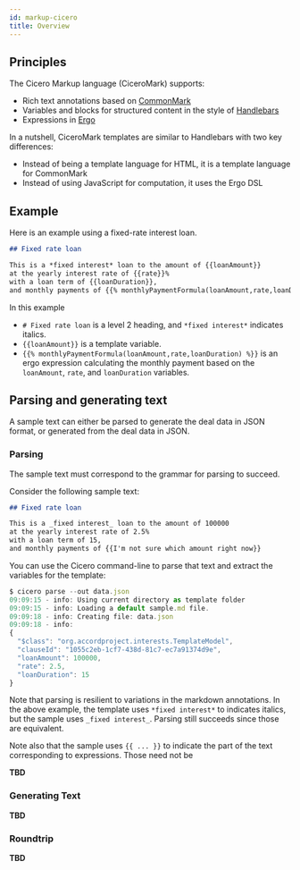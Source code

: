 ```yaml
---
id: markup-cicero
title: Overview
---
```


## Principles

The Cicero Markup language (CiceroMark) supports:
- Rich text annotations based on [CommonMark](https://commonmark.org)
- Variables and blocks for structured content in the style of [Handlebars](https://handlebarsjs.com)
- Expressions in [Ergo](https://docs.accordproject.org/docs/logic-ergo.html)

In a nutshell, CiceroMark templates are similar to Handlebars with two key differences:
- Instead of being a template language for HTML, it is a template language for CommonMark
- Instead of using JavaScript for computation, it uses the Ergo DSL

## Example

Here is an example using a fixed-rate interest loan.

```md
## Fixed rate loan

This is a *fixed interest* loan to the amount of {{loanAmount}}
at the yearly interest rate of {{rate}}%
with a loan term of {{loanDuration}},
and monthly payments of {{% monthlyPaymentFormula(loanAmount,rate,loanDuration) %}}
```

In this example
- `# Fixed rate loan` is a level 2 heading, and `*fixed interest*` indicates italics.
- `{{loanAmount}}` is a template variable.
- `{{% monthlyPaymentFormula(loanAmount,rate,loanDuration) %}}` is an ergo expression calculating the monthly payment based on the `loanAmount`, `rate`, and `loanDuration` variables.

## Parsing and generating text

A sample text can either be parsed to generate the deal data in JSON format, or generated from the deal data in JSON.

### Parsing

The sample text must correspond to the grammar for parsing to succeed.

Consider the following sample text:
```md
## Fixed rate loan

This is a _fixed interest_ loan to the amount of 100000
at the yearly interest rate of 2.5%
with a loan term of 15,
and monthly payments of {{I'm not sure which amount right now}}
```

You can use the Cicero command-line to parse that text and extract the variables for the template:
```js
$ cicero parse --out data.json 
09:09:15 - info: Using current directory as template folder
09:09:15 - info: Loading a default sample.md file.
09:09:18 - info: Creating file: data.json
09:09:18 - info:
{
  "$class": "org.accordproject.interests.TemplateModel",
  "clauseId": "1055c2eb-1cf7-438d-81c7-ec7a91374d9e",
  "loanAmount": 100000,
  "rate": 2.5,
  "loanDuration": 15
}
```

Note that parsing is resilient to variations in the markdown annotations. In the above example, the template uses `*fixed interest*` to indicates italics, but the sample uses `_fixed interest_`. Parsing still succeeds since those are equivalent.

Note also that the sample uses `{{ ... }}` to indicate the part of the text corresponding to expressions. Those need not be 

**TBD**

### Generating Text

**TBD**

### Roundtrip

**TBD**

